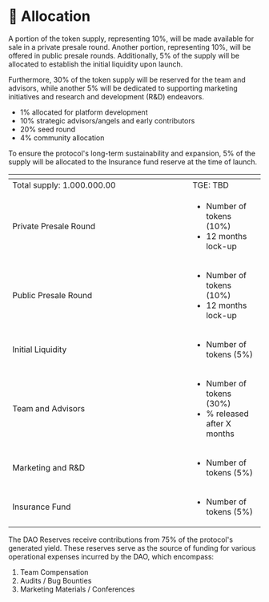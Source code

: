 # 📎 Allocation

A portion of the token supply, representing 10%, will be made available for sale in a private presale round. Another portion, representing 10%, will be offered in public presale rounds. Additionally, 5% of the supply will be allocated to establish the initial liquidity upon launch.

Furthermore, 30% of the token supply will be reserved for the team and advisors, while another 5% will be dedicated to supporting marketing initiatives and research and development (R\&D) endeavors.

* 1% allocated for platform development
* 10% strategic advisors/angels and early contributors
* 20% seed round
* 4% community allocation

To ensure the protocol's long-term sustainability and expansion, 5% of the supply will be allocated to the Insurance fund reserve at the time of launch.&#x20;

<table data-header-hidden><thead><tr><th width="344"></th><th></th></tr></thead><tbody><tr><td>Total supply: 1.000.000.00</td><td>TGE: TBD</td></tr><tr><td>Private Presale Round</td><td><ul><li>Number of tokens (10%)</li><li>12 months lock-up </li></ul></td></tr><tr><td>Public Presale Round</td><td><p></p><ul><li>Number of tokens (10%)</li><li>12 months lock-up </li></ul><p></p></td></tr><tr><td>Initial Liquidity</td><td><ul><li>Number of tokens (5%)</li></ul></td></tr><tr><td>Team and Advisors</td><td><ul><li> Number of tokens (30%)</li><li>% released after X months</li></ul></td></tr><tr><td>Marketing and R&#x26;D</td><td><ul><li>Number of tokens (5%)</li></ul></td></tr><tr><td>Insurance Fund</td><td><ul><li>Number of tokens (5%)</li></ul></td></tr></tbody></table>

The DAO Reserves receive contributions from 75% of the protocol's generated yield. These reserves serve as the source of funding for various operational expenses incurred by the DAO, which encompass:

1. Team Compensation
2. Audits / Bug Bounties
3. Marketing Materials / Conferences
